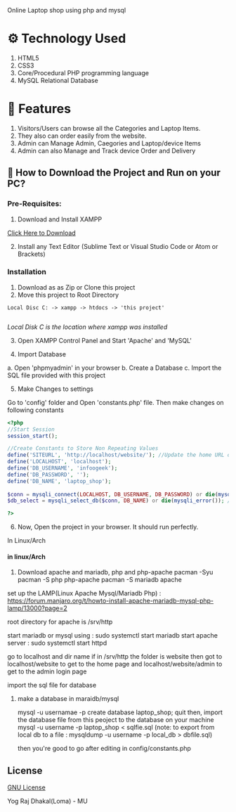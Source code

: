 Online Laptop shop using php and mysql

# ⚙️ Technology Used
1. HTML5
2. CSS3
3. Core/Procedural PHP programming language
4. MySQL Relational Database


# 🧰 Features
1. Visitors/Users can browse all the Categories and Laptop Items. 
2. They also can order easily from the website.
3. Admin can Manage Admin, Caegories and Laptop/device Items
4. Admin can also Manage and Track device Order and Delivery


## 📖  How to Download the Project and Run on your PC?

### Pre-Requisites:

1. Download and Install XAMPP

[Click Here to Download](https://www.apachefriends.org/index.html)

2. Install any Text Editor (Sublime Text or Visual Studio Code or Atom or Brackets)

### Installation

1. Download as as Zip or Clone this project
2. Move this project to Root Directory
```
Local Disc C: -> xampp -> htdocs -> 'this project'
 
```
*Local Disk C is the location where xampp was installed*

3. Open XAMPP Control Panel and Start 'Apache' and 'MySQL'

4. Import Database

a. Open 'phpmyadmin' in your browser
b. Create a Database
c. Import the SQL file provided with this project

5. Make Changes to settings

Go to 'config' folder and Open 'constants.php' file. Then make changes on following constants
```php
<?php 
//Start Session
session_start();

//Create Constants to Store Non Repeating Values
define('SITEURL', 'http://localhost/website/'); //Update the home URL of the project if you have changed port number or it's live on server
define('LOCALHOST', 'localhost');
define('DB_USERNAME', 'infoogeek');
define('DB_PASSWORD', '');
define('DB_NAME', 'laptop_shop');
    
$conn = mysqli_connect(LOCALHOST, DB_USERNAME, DB_PASSWORD) or die(mysqli_error()); //Database Connection
$db_select = mysqli_select_db($conn, DB_NAME) or die(mysqli_error()); //SElecting Database 

?>
```

6. Now, Open the project in your browser. It should run perfectly.




In Linux/Arch

#### in linux/Arch
1. Download apache and mariadb, php and php-apache
pacman -Syu
pacman -S php php-apache
pacman -S mariadb apache

set up the LAMP(Linux Apache Mysql/Mariadb Php) : https://forum.manjaro.org/t/howto-install-apache-mariadb-mysql-php-lamp/13000?page=2


root directory for apache is 
/srv/http

start mariadb or mysql using : sudo systemctl start mariadb
start apache server : sudo systemctl start httpd

go to localhost and dir name 
if in /srv/http the folder is website then got to localhost/website to get to the home page 
and localhost/website/admin to get to the admin login page

import the sql file for database 
1) make a database in maraidb/mysql

	mysql -u usernamae -p
	create database laptop_shop;
	quit
	then, 
	import the database file from this peoject to the database on your machine
	mysql -u username -p  laptop_shop < sqlfie.sql
				(note: to export from local db to a file : mysqldump -u username -p local_db > dbfile.sql)
	
	then you're good to go
	after editing in config/constants.php

## License
[GNU License](LICENSE)

Yog Raj Dhakal(Loma) - MU
